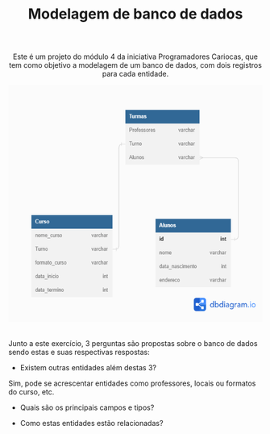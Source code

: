 # <p align="center" style="bold"> Modelagem de banco de dados <p>
<br>
<p align="center">Este é um projeto do módulo 4 da iniciativa Programadores Cariocas, que tem como objetivo a modelagem de um banco de dados, com dois registros para cada entidade. 

<p align="center">
<img width="650" height="470" src="src/assets/to_readme/Banco de dados Resilia.png">
</p>
<br>
Junto a este exercício, 3 perguntas são propostas sobre o banco de dados sendo estas e suas respectivas respostas: </p>

- Existem outras entidades além destas 3?
<p>Sim, pode se acrescentar entidades como professores, locais ou formatos do curso, etc.</p>

- Quais são os principais campos e tipos?


- Como estas entidades estão relacionadas?

<br>
